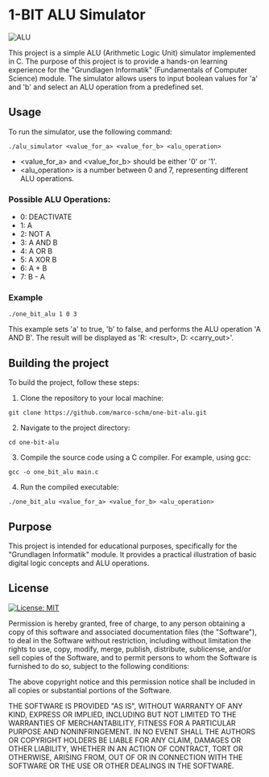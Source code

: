 # 1-BIT ALU Simulator
![ALU](https://upload.wikimedia.org/wikipedia/commons/1/17/Simplified-ALU.svg)


This project is a simple ALU (Arithmetic Logic Unit) simulator implemented in C. The purpose of this project is to provide a hands-on learning experience for the "Grundlagen Informatik" (Fundamentals of Computer Science) module. The simulator allows users to input boolean values for 'a' and 'b' and select an ALU operation from a predefined set.

## Usage

To run the simulator, use the following command:

```
./alu_simulator <value_for_a> <value_for_b> <alu_operation>
```

- <value_for_a> and <value_for_b> should be either '0' or '1'.
- <alu_operation> is a number between 0 and 7, representing different ALU operations.

### Possible ALU Operations:
- 0: DEACTIVATE
- 1: A
- 2: NOT A
- 3: A AND B
- 4: A OR B
- 5: A XOR B
- 6: A + B
- 7: B - A

### Example 
```
./one_bit_alu 1 0 3
```
This example sets 'a' to true, 'b' to false, and performs the ALU operation 'A AND B'. The result will be displayed as 'R: &lt;result&gt;, D: <carry_out>'.

## Building the project
To build the project, follow these steps:

1) Clone the repository to your local machine:
```
git clone https://github.com/marco-schm/one-bit-alu.git
```

2) Navigate to the project directory:
```
cd one-bit-alu
```

3) Compile the source code using a C compiler. For example, using gcc:
```
gcc -o one_bit_alu main.c
```

4) Run the compiled executable:
```
./one_bit_alu <value_for_a> <value_for_b> <alu_operation>
```

## Purpose
This project is intended for educational purposes, specifically for the "Grundlagen Informatik" module. 
It provides a practical illustration of basic digital logic concepts and ALU operations.

## License

[![License: MIT](https://img.shields.io/badge/License-MIT-yellow.svg)](https://opensource.org/licenses/MIT)

Permission is hereby granted, free of charge, to any person obtaining a copy
of this software and associated documentation files (the "Software"), to deal
in the Software without restriction, including without limitation the rights
to use, copy, modify, merge, publish, distribute, sublicense, and/or sell
copies of the Software, and to permit persons to whom the Software is
furnished to do so, subject to the following conditions:

The above copyright notice and this permission notice shall be included in
all copies or substantial portions of the Software.

THE SOFTWARE IS PROVIDED "AS IS", WITHOUT WARRANTY OF ANY KIND, EXPRESS OR
IMPLIED, INCLUDING BUT NOT LIMITED TO THE WARRANTIES OF MERCHANTABILITY,
FITNESS FOR A PARTICULAR PURPOSE AND NONINFRINGEMENT. IN NO EVENT SHALL THE
AUTHORS OR COPYRIGHT HOLDERS BE LIABLE FOR ANY CLAIM, DAMAGES OR OTHER
LIABILITY, WHETHER IN AN ACTION OF CONTRACT, TORT OR OTHERWISE, ARISING FROM,
OUT OF OR IN CONNECTION WITH THE SOFTWARE OR THE USE OR OTHER DEALINGS IN
THE SOFTWARE.

